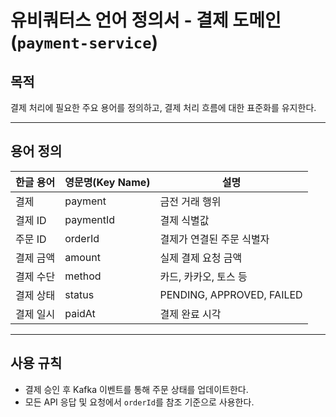 # 유비쿼터스 언어 정의서 - 결제 도메인 (`payment-service`)

## 목적
결제 처리에 필요한 주요 용어를 정의하고, 결제 처리 흐름에 대한 표준화를 유지한다.

---

## 용어 정의

| 한글 용어 | 영문명(Key Name) | 설명 |
|-----------|------------------|------|
| 결제 | payment | 금전 거래 행위 |
| 결제 ID | paymentId | 결제 식별값 |
| 주문 ID | orderId | 결제가 연결된 주문 식별자 |
| 결제 금액 | amount | 실제 결제 요청 금액 |
| 결제 수단 | method | 카드, 카카오, 토스 등 |
| 결제 상태 | status | PENDING, APPROVED, FAILED |
| 결제 일시 | paidAt | 결제 완료 시각 |

---

## 사용 규칙

- 결제 승인 후 Kafka 이벤트를 통해 주문 상태를 업데이트한다.
- 모든 API 응답 및 요청에서 `orderId`를 참조 기준으로 사용한다.
